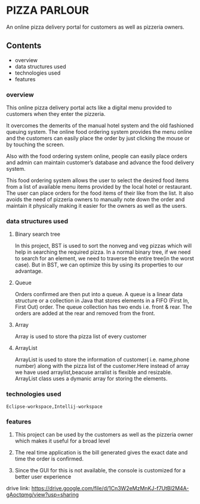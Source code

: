 
# PIZZA PARLOUR

An online pizza delivery portal for customers as well as pizzeria owners.

## Contents
* overview 
* data structures used
* technologies used 
* features

### overview

This online pizza delivery portal acts like a digital menu provided to customers when they enter the pizzeria.

It overcomes the demerits of the manual hotel system and the old fashioned queuing system.
The online food ordering system provides the menu online and the customers can easily place the order by just clicking the mouse or by touching the screen.

Also with the food ordering system online, people can easily place orders and admin can maintain customer’s database and advance the food delivery system.

This food ordering system allows the user to select the desired food items from a list of available menu items provided by the local hotel or restaurant. The user can place orders for the food items of their like from the list.
It also avoids the need of pizzeria owners to manually note down the order and maintain it physically making it easier for the owners as well as the users. 

### data structures used

1. Binary search tree

    In this project, BST is used to sort the nonveg and veg pizzas which will help in searching the required pizza.
    In a normal binary tree, if we need to search for an element, we need to traverse the entire tree(in the worst case). But in BST, we can optimize this by using its properties to our advantage.

2. Queue

    Orders confirmed are then put into a queue. 
    A queue is a linear data structure or a collection in Java that stores elements in a FIFO (First In, First Out) order. The queue collection has two ends i.e. front & rear. The orders are added at the rear and removed from the front.

3. Array

    Array is used to store tha pizza list of every customer

4. ArrayList

    ArrayList is used to store the information of customer( i.e. name,phone number) along with the pizza list of the customer.Here instead of array we have used arraylist,beacuse arralist is flexible and resizable.
    ArrayList class uses a dymanic array for storing the elements.

### technologies used

	Eclipse-workspace,Intellij-workspace

### features

1. This project can be used by the customers as well as the pizzeria owner which makes it useful for a broad level

2. The real time application is the bill generated gives the exact date and time the order is confirmed. 

3. Since the GUI for this is not available, the console is customized for a better user experience 


drive link:
https://drive.google.com/file/d/1Cn3W2eMzMnKJ-f7UtBl2M4A-gAoctqmg/view?usp=sharing
